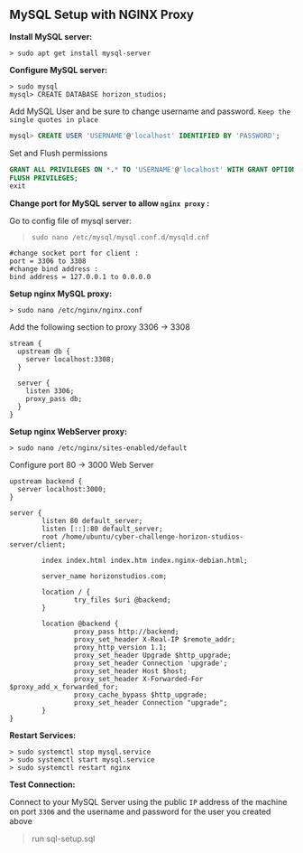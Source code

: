 **MySQL Setup with NGINX Proxy**
---------------------------------------------------------

**Install MySQL server:**

```terminal
> sudo apt get install mysql-server
```

**Configure MySQL server:**

```terminal
> sudo mysql
mysql> CREATE DATABASE horizon_studios;
```

Add MySQL User and be sure to change username and password. `Keep the single quotes in place`

```sql
mysql> CREATE USER 'USERNAME'@'localhost' IDENTIFIED BY 'PASSWORD';
```

Set and Flush permissions

```sql
GRANT ALL PRIVILEGES ON *.* TO 'USERNAME'@'localhost' WITH GRANT OPTION;
FLUSH PRIVILEGES;
exit
```

**Change port for MySQL server to allow `nginx proxy` :**

Go to config file of mysql server:

> `sudo nano /etc/mysql/mysql.conf.d/mysqld.cnf`

```
#change socket port for client :
port = 3306 to 3308
#change bind address :
bind address = 127.0.0.1 to 0.0.0.0
```

**Setup nginx MySQL proxy:**

```terminal
> sudo nano /etc/nginx/nginx.conf
```

Add the following section to proxy 3306 -> 3308

```nginx
stream {
  upstream db {
    server localhost:3308;
  }

  server {
    listen 3306;
    proxy_pass db;
  }
}
```

**Setup nginx WebServer proxy:**

```terminal
> sudo nano /etc/nginx/sites-enabled/default
```

Configure port 80 -> 3000 Web Server

```nginx
upstream backend {
  server localhost:3000;
}

server {
        listen 80 default_server;
        listen [::]:80 default_server;
        root /home/ubuntu/cyber-challenge-horizon-studios-server/client;

        index index.html index.htm index.nginx-debian.html;
        
        server_name horizonstudios.com;

        location / {
                try_files $uri @backend;
        }

        location @backend {
                proxy_pass http://backend;
                proxy_set_header X-Real-IP $remote_addr;
                proxy_http_version 1.1;
                proxy_set_header Upgrade $http_upgrade;
                proxy_set_header Connection 'upgrade';
                proxy_set_header Host $host;
                proxy_set_header X-Forwarded-For $proxy_add_x_forwarded_for;
                proxy_cache_bypass $http_upgrade;
                proxy_set_header Connection "upgrade";
        }
}
```

**Restart Services:**

```terminal
> sudo systemctl stop mysql.service
> sudo systemctl start mysql.service
> sudo systemctl restart nginx
```

**Test Connection:**

Connect to your MySQL Server using the public `IP` address of the machine on port `3306` and the username and password for the user you created above

> run sql-setup.sql

